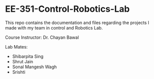 # EE-351-Control-Robotics-Lab
This repo contains the documentation and files regarding the projects I made with my team in control and Robotics Lab.

Course Instructor: Dr. Chayan Bawal

Lab Mates: 
- Shibarpita Sing
- Shrut Jain
- Sonal Mangesh Wagh
- Srishti

